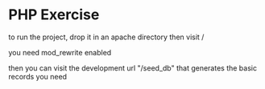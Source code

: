 # PHP Exercise

to run the project, drop it in an apache directory then visit /

you need mod_rewrite enabled

then you can visit the development url "/seed_db" that generates the basic records you need